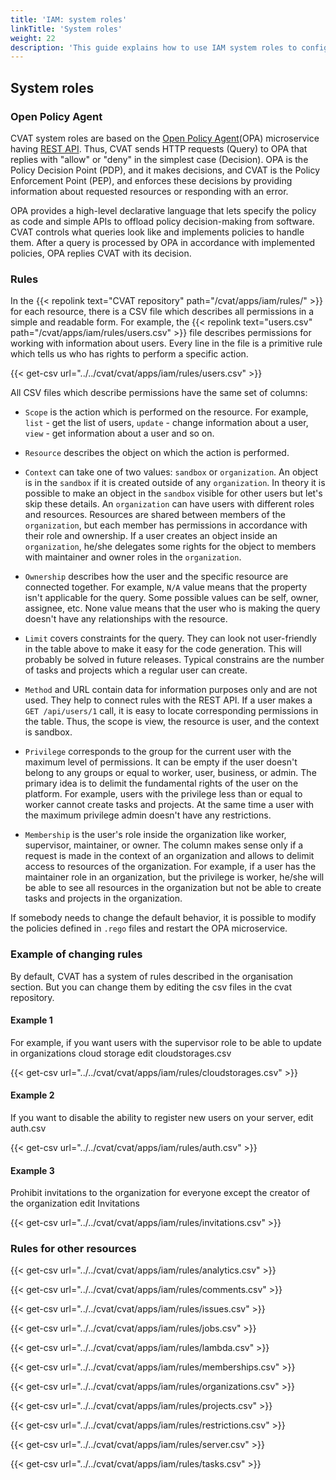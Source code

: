 ```yaml
---
title: 'IAM: system roles'
linkTitle: 'System roles'
weight: 22
description: 'This guide explains how to use IAM system roles to configure user rights in CVAT.'
---
```


## System roles

### Open Policy Agent

CVAT system roles are based on the [Open Policy Agent](https://www.openpolicyagent.org/)(OPA) microservice having [REST API](https://www.openpolicyagent.org/docs/latest/rest-api/).
Thus, CVAT sends HTTP requests (Query) to OPA that replies with "allow" or "deny" in the simplest case (Decision).
OPA is the Policy Decision Point (PDP), and it makes decisions, and CVAT is the Policy Enforcement Point (PEP),
and enforces these decisions by providing information about requested resources or responding with an error.

OPA provides a high-level declarative language that lets specify the policy as code and simple APIs to offload
policy decision-making from software. CVAT controls what queries look like and implements policies to handle them.
After a query is processed by OPA in accordance with implemented policies, OPA replies CVAT with its decision.

### Rules

In the {{< repolink text="CVAT repository" path="/cvat/apps/iam/rules/" >}} for each resource, there is a CSV file
which describes all permissions in a simple and readable form.
For example, the {{< repolink text="users.csv" path="/cvat/apps/iam/rules/users.csv" >}} file describes permissions
for working with information about users. Every line in the file is a primitive rule which tells us who has rights
to perform a specific action.

{{< get-csv url="../../cvat/cvat/apps/iam/rules/users.csv" >}}

All CSV files which describe permissions have the same set of columns:

- `Scope` is the action which is performed on the resource. For example, `list` - get the list of users,
  `update` - change information about a user, `view` - get information about a user and so on.

- `Resource` describes the object on which the action is performed.

- `Context` can take one of two values: `sandbox` or `organization`. An object is in the `sandbox`
  if it is created outside of any `organization`. In theory it is possible to make an object in the `sandbox` visible
  for other users but let's skip these details. An `organization` can have users with different roles and resources.
  Resources are shared between members of the `organization`, but each member has permissions in accordance with their
  role and ownership. If a user creates an object inside an `organization`, he/she delegates some rights for the object
  to members with maintainer and owner roles in the `organization`.

- `Ownership` describes how the user and the specific resource are connected together.
  For example, `N/A` value means that the property isn't applicable for the query.
  Some possible values can be self, owner, assignee, etc.
  None value means that the user who is making the query doesn't have any relationships with the resource.

- `Limit` covers constraints for the query. They can look not user-friendly in the table above to make
  it easy for the code generation. This will probably be solved in future releases. Typical constrains are the number
  of tasks and projects which a regular user can create.

- `Method` and URL contain data for information purposes only and are not used.
  They help to connect rules with the REST API. If a user makes a `GET /api/users/1` call,
  it is easy to locate corresponding permissions in the table. Thus, the scope is view,
  the resource is user, and the context is sandbox.

- `Privilege` corresponds to the group for the current user with the maximum level of permissions.
  It can be empty if the user doesn't belong to any groups or equal to worker, user, business, or admin.
  The primary idea is to delimit the fundamental rights of the user on the platform.
  For example, users with the privilege less than or equal to worker cannot create tasks and projects.
  At the same time a user with the maximum privilege admin doesn't have any restrictions.

- `Membership` is the user's role inside the organization like worker, supervisor, maintainer, or owner.
  The column makes sense only if a request is made in the context of an organization and allows
  to delimit access to resources of the organization.
  For example, if a user has the maintainer role in an organization,
  but the privilege is worker, he/she will be able to see all resources in the organization
  but not be able to create tasks and projects in the organization.

If somebody needs to change the default behavior,
it is possible to modify the policies defined in `.rego` files and restart the OPA microservice.

### Example of changing rules

By default, CVAT has a system of rules described in the organisation section.
But you can change them by editing the csv files in the cvat repository.

#### Example 1

For example, if you want users with the supervisor role to be able to update in organizations
cloud storage edit cloudstorages.csv

{{< get-csv url="../../cvat/cvat/apps/iam/rules/cloudstorages.csv" >}}

#### Example 2

If you want to disable the ability to register new users on your server, edit auth.csv

{{< get-csv url="../../cvat/cvat/apps/iam/rules/auth.csv" >}}

#### Example 3

Prohibit invitations to the organization for everyone except the creator of the organization edit Invitations

{{< get-csv url="../../cvat/cvat/apps/iam/rules/invitations.csv" >}}

### Rules for other resources

{{< get-csv url="../../cvat/cvat/apps/iam/rules/analytics.csv" >}}

{{< get-csv url="../../cvat/cvat/apps/iam/rules/comments.csv" >}}

{{< get-csv url="../../cvat/cvat/apps/iam/rules/issues.csv" >}}

{{< get-csv url="../../cvat/cvat/apps/iam/rules/jobs.csv" >}}

{{< get-csv url="../../cvat/cvat/apps/iam/rules/lambda.csv" >}}

{{< get-csv url="../../cvat/cvat/apps/iam/rules/memberships.csv" >}}

{{< get-csv url="../../cvat/cvat/apps/iam/rules/organizations.csv" >}}

{{< get-csv url="../../cvat/cvat/apps/iam/rules/projects.csv" >}}

{{< get-csv url="../../cvat/cvat/apps/iam/rules/restrictions.csv" >}}

{{< get-csv url="../../cvat/cvat/apps/iam/rules/server.csv" >}}

{{< get-csv url="../../cvat/cvat/apps/iam/rules/tasks.csv" >}}

